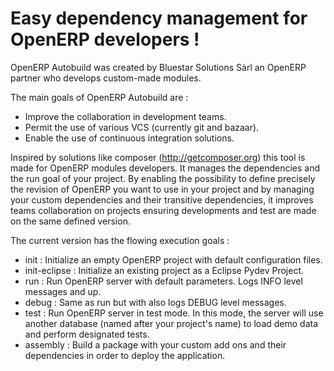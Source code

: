 # Easy dependency management for OpenERP developers !

OpenERP Autobuild was created by Bluestar Solutions Sàrl an OpenERP partner who develops custom-made modules.

The main goals of OpenERP Autobuild are :

* Improve the collaboration in development teams.
* Permit the use of various VCS (currently git and bazaar).
* Enable the use of continuous integration solutions.

Inspired by solutions like composer (http://getcomposer.org) this tool is made for OpenERP modules developers. It manages the dependencies and the run goal of your project. By enabling the possibility to define precisely the revision of OpenERP you want to use in your project and by managing your custom dependencies and their transitive dependencies, it improves teams collaboration on projects ensuring developments and test are made on the same defined version.

The current version has the flowing execution goals :

* init : Initialize an empty OpenERP project with default configuration files.
* init-eclipse : Initialize an existing project as a Eclipse Pydev Project.
* run : Run OpenERP server with default parameters. Logs INFO level messages and up.
* debug : Same as run but with also logs DEBUG level messages.
* test : Run OpenERP server in test mode. In this mode, the server will use another database (named after your project's name) to load demo data and perform designated tests.
* assembly : Build a package with your custom add ons and their dependencies in order to deploy the application.

